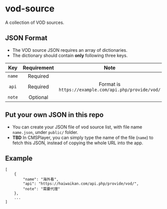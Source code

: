 # vod-source

A collection of VOD sources.

## JSON Format

* The VOD source JSON requires an array of dictionaries.
* The dictionary should contain **only** following three keys.

Key|Requirement|Note
:-:|:-:|:-:
`name`|Required|
`api`|Required|Format is `https://example.com/api.php/provide/vod/`
`note`|Optional|

## Put your own JSON in this repo

* You can create your JSON file of vod source list, with file name `name.json`, under `public/` folder.
* **TBD** In CMSPlayer, you can simply type the name of the file (`name`) to fetch this JSON, instead of copying the whole URL into the app.

## Example

```
[
    {
        "name": "海外看",
        "api": "https://haiwaikan.com/api.php/provide/vod/",
        "note": "需要代理"
    },
    ...
]
```
